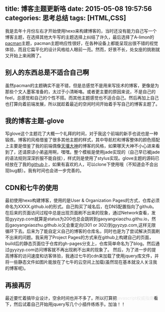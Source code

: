 title: 博客主题更新咯
date: 2015-05-08 19:57:56
categories:  思考总结
tags: [HTML,CSS]
---

我是去年十月份左右才开始使用hexo来构建博客的，当时还没有能力自己写一个博客主题，在选择其他大牛写的主题选择上纠结了许久，最后选择了A-limon的[pacman](https://github.com/A-limon/pacman)主题，pacman主题响应性很好，在各种设备上都能呈现出很不错的视觉体验，而且它扁平化的设计风格给人眼前一亮。然而，好景不长，处女座的挑剔就又开始上来闹腾了。

## 别人的东西总是不适合自己啊

虽然pacman的主题确实不是不错，但是总感觉不是用来写技术的博客，更像是为那些个文人墨客准备的，太过于小清晰咯。或者更主要的原因来说，不是自己的feel，总感觉和自己的个性不搭。而其他主题感觉也不适合自己。然后再加上自己也打算向着前端发展，所以就趁着最近的空闲时间开始着手写自己的博客主题了。

## 我的博客主题-glove
写glove这个主题花了大概一个礼拜的时间，对于我这个前端的新手也说也是一种锻炼。博客的风格借鉴了很多其他主题的样式，其中导航栏和博客整体的颜色搭配上主要是借鉴了我的前端偶像[天壤大神](http://lingyu.wang)的博客的风格，如果哪天大神不小心进来看到了，还请原谅小弟盗用啊，嘿嘿。整个模板是使用jade实现的（自己早已被jade的语法规则深深折服不能自拔），样式则是使用了stylus实现。glove主题的源码已经放在了我的[github](https://github.com/gaoyangxiaozhu/glove-theme)上，如果有喜欢的人，可以clone下使用哦（不知道会不会出现bug额）。我有时间也会进一步完善的。

## CDN和七牛的使用
最初使用hexo构建博客，使用的是User & Organization Pages的方式，仓库必须命名为XXXX.github.io的形式。自己购买了域名后，在DNS配置指向了github。在后来的页面访问过程中总是出现页面刷不出来的现象，通过Network查看，发现gyyzyp.com就算是status为200也总会跳转到gaoyangxiaozhu.githu.io，然后gaoyangxiaozhu.github.io又会重定向(301 or 302)到gyyzyp.com,这样无限循环下去。后来为了能自定义自己的博客的仓库名，同时也是为了尝试解决页面刷不出来的问题。我采用了Project Pages的方式来在github上构建自己的页面，build后的静态页面位于仓库的gh-pages分支上，仓库简单命名为了blog。然后通过gyyzyp.com访问博客就不再出现刷不出来的现象了。 然后，为了进一步的提高博客的访问速度和访客体验，我通过七牛的cdn来加载了使用jquery库文件，并将一些静态文件如图片能放在了七牛的云空间上加载(虽然现在基本就没人关注我的博客呢)。


## 再接再厉

最近要忙着搞毕业设计，空余时间也并不多了。所以打算把<span style="color:#e6e6e6;">javascript权威指南</span>看下，然后试着自己开始用jquery写几个小插件练练手。加油！！
